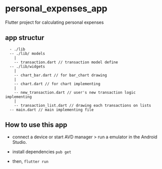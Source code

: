 # personal_expenses_app

Flutter project for calculating personal expenses

## app structur

```
  - ./lib
  -- ./lib/ models
    |
    -- transaction.dart // transaction model define
  -- ./lib/widgets
    |
    -- chart_bar.dart // for bar_chart drawing
    |
    -- chart.dart // for chart implementing
    |
    -- new_transaction.dart // user's new transaction logic implementing
    |
    -- transaction_list.dart // drawing each transactions on lists
  -- main.dart // main implementing file
  ```


## How to use this app

- connect a device or start AVD manager > run a emulator in the Android Studio.
- install dependencies ``` pub get ```

- then,  ``` flutter run ```
